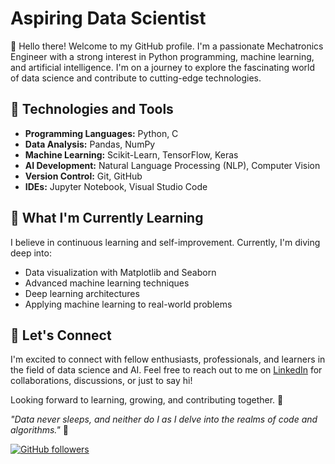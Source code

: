 # Aspiring Data Scientist

👋 Hello there! Welcome to my GitHub profile. I'm a passionate Mechatronics Engineer with a strong interest in Python programming, machine learning, and artificial intelligence. I'm on a journey to explore the fascinating world of data science and contribute to cutting-edge technologies. 

## 🔧 Technologies and Tools

- **Programming Languages:** Python, C
- **Data Analysis:** Pandas, NumPy
- **Machine Learning:** Scikit-Learn, TensorFlow, Keras
- **AI Development:** Natural Language Processing (NLP), Computer Vision
- **Version Control:** Git, GitHub
- **IDEs:** Jupyter Notebook, Visual Studio Code

## 🌱 What I'm Currently Learning

I believe in continuous learning and self-improvement. Currently, I'm diving deep into:

- Data visualization with Matplotlib and Seaborn
- Advanced machine learning techniques
- Deep learning architectures
- Applying machine learning to real-world problems


## 🤝 Let's Connect

I'm excited to connect with fellow enthusiasts, professionals, and learners in the field of data science and AI. Feel free to reach out to me on [LinkedIn](https://www.linkedin.com/in/aravinth-b) for collaborations, discussions, or just to say hi!

Looking forward to learning, growing, and contributing together. 🚀

_"Data never sleeps, and neither do I as I delve into the realms of code and algorithms."_ 🌟

[![GitHub followers](https://img.shields.io/github/followers/yourusername?label=Follow&style=social)](https://github.com/aravinth2k)
